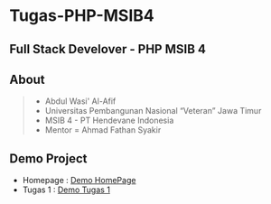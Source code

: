 # Tugas-PHP-MSIB4

## Full Stack Develover - PHP MSIB 4

## About

> - Abdul Wasi' Al-Afif
> - Universitas Pembangunan Nasional “Veteran” Jawa Timur
> - MSIB 4 - PT Hendevane Indonesia
> - Mentor = Ahmad Fathan Syakir

## Demo Project

- Homepage : <a href="#">Demo HomePage</a>
- Tugas 1 : <a href="#">Demo Tugas 1</a>
